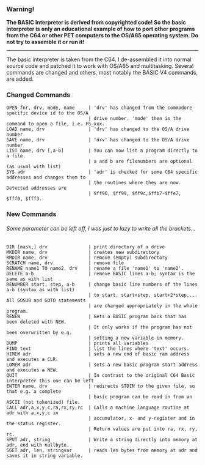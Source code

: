 ### Warning!

**The BASIC interpreter is derived from copyrighted code! So the basic
interpreter is only an educational example of how to port other programs from
the C64 or other PET computers to the OS/A65 operating system.
Do not try to assemble it or run it!**

* * *

The basic interpreter is taken from the C64. I de-assembled it into normal
source code and patched it to work with OS/A65 and multitasking. Several
commands are changed and others, most notably the BASIC V4 commands, are
added.

### Changed Commands

	OPEN fnr, drv, mode, name     | 'drv' has changed from the commodore specific device id to the OS/A
                                  | drive number. 'mode' then is the command to open a file, i.e. FS_xxx.
	LOAD name, drv                | 'drv' has changed to the OS/A drive number
	SAVE name, drv                | 'drv' has changed to the OS/A drive number
	LIST name, drv [,a-b]         | You can now list a program directly to a file.
                                  | a and b are filenumbers are optional (as usual with list)
	SYS adr                       | 'adr' is checked for some C64 specific addresses and changes them to
                                  | the routines where they are now. Detected addresses are
								  | $ff90, $ff99, $ff9c,$ffb7-$ffe7, $fff0, $fff3.

### New Commands
###### Some parameter can be left off, I was just to lazy to write all the brackets...

	DIR [mask,] drv               | print directory of a drive
	MKDIR name, drv               | creates new subdirectory
	RMDIR name, drv               | remove (empty) subdirectory
	SCRATCH name, drv             | remove file
	RENAME name1 TO name2, drv    | rename a file 'name1' to 'name2'.
	DELETE a-b                    | remove BASIC lines a-b; syntax is the same as with list
	RENUMBER start, step, a-b     | change basic line numbers of the lines a-b (syntax as with list)
	                              | to start, start+step, start+2*step,... All GOSUB and GOTO statements
	                              | are changed appropriately in the whole program.
	RENEW                         | Gets a BASIC program back that has been deleted with NEW.
                                  | It only works if the program has not been overwritten by e.g.
								  | setting a new variable in memory.
	DUMP                          | prints all variables
	FIND text                     | list the lines where 'text' occurs.
	HIMEM adr                     | sets a new end of basic ram address and executes a CLR.
	LOMEM adr                     | sets a new basic program start address and executes a NEW.
	QUIT                          | In contrast to the original C64 Basic interpreter this one can be left
	ENTER name, drv               | redirects STDIN to the given file, so that e.g. a complete
                                  | basic program can be read in from an ASCII (not tokenized) file.
	CALL adr,a,x,y,c,ra,rx,ry,rc  | Calls a machine language routine at adr with a,x,y,c in
		                          | accumulator, x- and y-register and in the status register.
                                  | Return values are put into ra, rx, ry, rc.
	SPUT adr, string              | Write a string directly into memory at adr, end with nullbyte.
	SGET adr, len, stringvar      | reads len bytes from memory at adr and saves it in string variable.
